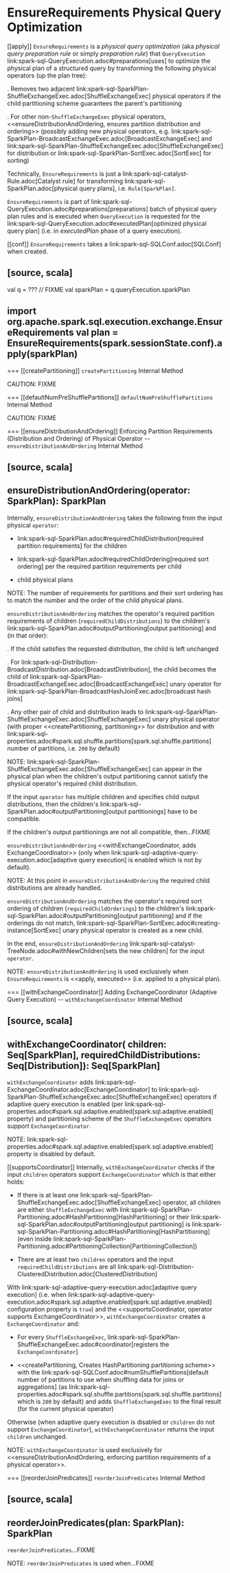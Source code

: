 # EnsureRequirements Physical Query Optimization

[[apply]]
`EnsureRequirements` is a *physical query optimization* (aka _physical query preparation rule_ or simply _preparation rule_) that `QueryExecution` link:spark-sql-QueryExecution.adoc#preparations[uses] to optimize the physical plan of a structured query by transforming the following physical operators (up the plan tree):

. Removes two adjacent link:spark-sql-SparkPlan-ShuffleExchangeExec.adoc[ShuffleExchangeExec] physical operators if the child partitioning scheme guarantees the parent's partitioning

. For other non-``ShuffleExchangeExec`` physical operators, <<ensureDistributionAndOrdering, ensures partition distribution and ordering>> (possibly adding new physical operators, e.g. link:spark-sql-SparkPlan-BroadcastExchangeExec.adoc[BroadcastExchangeExec] and link:spark-sql-SparkPlan-ShuffleExchangeExec.adoc[ShuffleExchangeExec] for distribution or link:spark-sql-SparkPlan-SortExec.adoc[SortExec] for sorting)

Technically, `EnsureRequirements` is just a link:spark-sql-catalyst-Rule.adoc[Catalyst rule] for transforming link:spark-sql-SparkPlan.adoc[physical query plans], i.e. `Rule[SparkPlan]`.

`EnsureRequirements` is part of link:spark-sql-QueryExecution.adoc#preparations[preparations] batch of physical query plan rules and is executed when `QueryExecution` is requested for the link:spark-sql-QueryExecution.adoc#executedPlan[optimized physical query plan] (i.e. in *executedPlan* phase of a query execution).

[[conf]]
`EnsureRequirements` takes a link:spark-sql-SQLConf.adoc[SQLConf] when created.

[source, scala]
----
val q = ??? // FIXME
val sparkPlan = q.queryExecution.sparkPlan

import org.apache.spark.sql.execution.exchange.EnsureRequirements
val plan = EnsureRequirements(spark.sessionState.conf).apply(sparkPlan)
----

=== [[createPartitioning]] `createPartitioning` Internal Method

CAUTION: FIXME

=== [[defaultNumPreShufflePartitions]] `defaultNumPreShufflePartitions` Internal Method

CAUTION: FIXME

=== [[ensureDistributionAndOrdering]] Enforcing Partition Requirements (Distribution and Ordering) of Physical Operator -- `ensureDistributionAndOrdering` Internal Method

[source, scala]
----
ensureDistributionAndOrdering(operator: SparkPlan): SparkPlan
----

Internally, `ensureDistributionAndOrdering` takes the following from the input physical `operator`:

* link:spark-sql-SparkPlan.adoc#requiredChildDistribution[required partition requirements] for the children

* link:spark-sql-SparkPlan.adoc#requiredChildOrdering[required sort ordering] per the required partition requirements per child

* child physical plans

NOTE: The number of requirements for partitions and their sort ordering has to match the number and the order of the child physical plans.

`ensureDistributionAndOrdering` matches the operator's required partition requirements of children (`requiredChildDistributions`) to the children's link:spark-sql-SparkPlan.adoc#outputPartitioning[output partitioning] and (in that order):

. If the child satisfies the requested distribution, the child is left unchanged

. For link:spark-sql-Distribution-BroadcastDistribution.adoc[BroadcastDistribution], the child becomes the child of link:spark-sql-SparkPlan-BroadcastExchangeExec.adoc[BroadcastExchangeExec] unary operator for link:spark-sql-SparkPlan-BroadcastHashJoinExec.adoc[broadcast hash joins]

. Any other pair of child and distribution leads to link:spark-sql-SparkPlan-ShuffleExchangeExec.adoc[ShuffleExchangeExec] unary physical operator (with proper <<createPartitioning, partitioning>> for distribution and with link:spark-sql-properties.adoc#spark.sql.shuffle.partitions[spark.sql.shuffle.partitions] number of partitions, i.e. `200` by default)

NOTE: link:spark-sql-SparkPlan-ShuffleExchangeExec.adoc[ShuffleExchangeExec] can appear in the physical plan when the children's output partitioning cannot satisfy the physical operator's required child distribution.

If the input `operator` has multiple children and specifies child output distributions, then the children's link:spark-sql-SparkPlan.adoc#outputPartitioning[output partitionings] have to be compatible.

If the children's output partitionings are not all compatible, then...FIXME

`ensureDistributionAndOrdering` <<withExchangeCoordinator, adds ExchangeCoordinator>> (only when link:spark-sql-adaptive-query-execution.adoc[adaptive query execution] is enabled which is not by default).

NOTE: At this point in `ensureDistributionAndOrdering` the required child distributions are already handled.

`ensureDistributionAndOrdering` matches the operator's required sort ordering of children (`requiredChildOrderings`) to the children's link:spark-sql-SparkPlan.adoc#outputPartitioning[output partitioning] and if the orderings do not match, link:spark-sql-SparkPlan-SortExec.adoc#creating-instance[SortExec] unary physical operator is created as a new child.

In the end, `ensureDistributionAndOrdering` link:spark-sql-catalyst-TreeNode.adoc#withNewChildren[sets the new children] for the input `operator`.

NOTE: `ensureDistributionAndOrdering` is used exclusively when `EnsureRequirements` is <<apply, executed>> (i.e. applied to a physical plan).

=== [[withExchangeCoordinator]] Adding ExchangeCoordinator (Adaptive Query Execution) -- `withExchangeCoordinator` Internal Method

[source, scala]
----
withExchangeCoordinator(
  children: Seq[SparkPlan],
  requiredChildDistributions: Seq[Distribution]): Seq[SparkPlan]
----

`withExchangeCoordinator` adds link:spark-sql-ExchangeCoordinator.adoc[ExchangeCoordinator] to link:spark-sql-SparkPlan-ShuffleExchangeExec.adoc[ShuffleExchangeExec] operators if adaptive query execution is enabled (per link:spark-sql-properties.adoc#spark.sql.adaptive.enabled[spark.sql.adaptive.enabled] property) and partitioning scheme of the `ShuffleExchangeExec` operators support `ExchangeCoordinator`.

NOTE: link:spark-sql-properties.adoc#spark.sql.adaptive.enabled[spark.sql.adaptive.enabled] property is disabled by default.

[[supportsCoordinator]]
Internally, `withExchangeCoordinator` checks if the input `children` operators support `ExchangeCoordinator` which is that either holds:

* If there is at least one link:spark-sql-SparkPlan-ShuffleExchangeExec.adoc[ShuffleExchangeExec] operator, all children are either `ShuffleExchangeExec` with link:spark-sql-SparkPlan-Partitioning.adoc#HashPartitioning[HashPartitioning] or their link:spark-sql-SparkPlan.adoc#outputPartitioning[output partitioning] is link:spark-sql-SparkPlan-Partitioning.adoc#HashPartitioning[HashPartitioning] (even inside link:spark-sql-SparkPlan-Partitioning.adoc#PartitioningCollection[PartitioningCollection])

* There are at least two `children` operators and the input `requiredChildDistributions` are all link:spark-sql-Distribution-ClusteredDistribution.adoc[ClusteredDistribution]

With link:spark-sql-adaptive-query-execution.adoc[adaptive query execution] (i.e. when link:spark-sql-adaptive-query-execution.adoc#spark.sql.adaptive.enabled[spark.sql.adaptive.enabled] configuration property is `true`) and the <<supportsCoordinator, operator supports ExchangeCoordinator>>, `withExchangeCoordinator` creates a `ExchangeCoordinator` and:

* For every `ShuffleExchangeExec`, link:spark-sql-SparkPlan-ShuffleExchangeExec.adoc#coordinator[registers the `ExchangeCoordinator`]

* <<createPartitioning, Creates HashPartitioning partitioning scheme>> with the link:spark-sql-SQLConf.adoc#numShufflePartitions[default number of partitions to use when shuffling data for joins or aggregations] (as link:spark-sql-properties.adoc#spark.sql.shuffle.partitions[spark.sql.shuffle.partitions] which is `200` by default) and adds `ShuffleExchangeExec` to the final result (for the current physical operator)

Otherwise (when adaptive query execution is disabled or `children` do not support `ExchangeCoordinator`), `withExchangeCoordinator` returns the input `children` unchanged.

NOTE: `withExchangeCoordinator` is used exclusively for <<ensureDistributionAndOrdering, enforcing partition requirements of a physical operator>>.

=== [[reorderJoinPredicates]] `reorderJoinPredicates` Internal Method

[source, scala]
----
reorderJoinPredicates(plan: SparkPlan): SparkPlan
----

`reorderJoinPredicates`...FIXME

NOTE: `reorderJoinPredicates` is used when...FIXME

